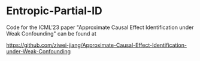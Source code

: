# Entropic-Partial-ID
Code for the ICML'23 paper "Approximate Causal Effect Identification under Weak Confounding" can be found at 

https://github.com/ziwei-jiang/Approximate-Causal-Effect-Identification-under-Weak-Confounding
